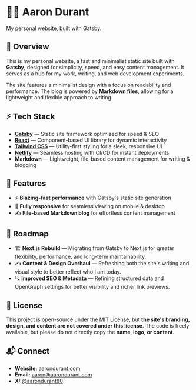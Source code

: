 # 🤘🏻 Aaron Durant

My personal website, built with Gatsby.

## 🚀 Overview

This is my personal website, a fast and minimalist static site built with **Gatsby**, designed for simplicity, speed, and easy content management. It serves as a hub for my work, writing, and web development experiments.

The site features a minimalist design with a focus on readability and performance. The blog is powered by **Markdown files**, allowing for a lightweight and flexible approach to writing.

## ⚡ Tech Stack

- **[Gatsby](https://www.gatsbyjs.com/)** — Static site framework optimized for speed & SEO
- **[React](https://react.dev/)** — Component-based UI library for dynamic interactivity
- **[Tailwind CSS](https://tailwindcss.com/)** — Utility-first styling for a sleek, responsive UI
- **[Netlify](https://www.netlify.com/)** — Seamless hosting with CI/CD for instant deployments
- **Markdown** — Lightweight, file-based content management for writing & blogging

## 📖 Features

- ⚡ **Blazing-fast performance** with Gatsby's static site generation
- 📱 **Fully responsive** for seamless viewing on mobile & desktop
- ✍️ **File-based Markdown blog** for effortless content management

## 📌 Roadmap

- 🏗️ **Next.js Rebuild** — Migrating from Gatsby to Next.js for greater flexibility, performance, and long-term maintainability.
- ✍️ **Content & Design Overhaul** — Refreshing both the site's writing and visual style to better reflect who I am today.
- 🔍 **Improved SEO & Metadata** — Refining structured data and OpenGraph settings for better visibility and richer link previews.

## 📝 License

This project is open-source under the [MIT License](LICENSE), but **the site's branding, design, and content are not covered under this license**. The code is freely available, but please do not directly copy the **name, logo, or content**.

## 📬 Connect

- **Website:** [aarondurant.com](https://aarondurant.com/)
- **Email:** [aaron@aarondurant.com](mailto:aaron@aarondurant.com)
- **X:** [@aarondurant80](https://x.com/aarondurant80)
